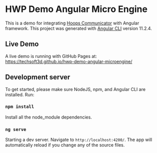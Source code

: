 # HWP Demo Angular Micro Engine

This is a demo for integrating [Hoops Communicator](https://www.techsoft3d.com/products/hoops/communicator/) with Angular framework.
This project was generated with [Angular CLI](https://github.com/angular/angular-cli) version 11.2.4.

## Live Demo

A live demo is running with GitHub Pages at:
https://techsoft3d.github.io/hwp-demo-angular-microengine/

## Development server

To get started, please make sure NodeJS, npm, and Angular CLI are installed. Run:

### `npm install`

Install all the node_module dependencies.

### `ng serve`

Starting a dev server. Navigate to `http://localhost:4200/`. The app will automatically reload if you change any of the source files.

